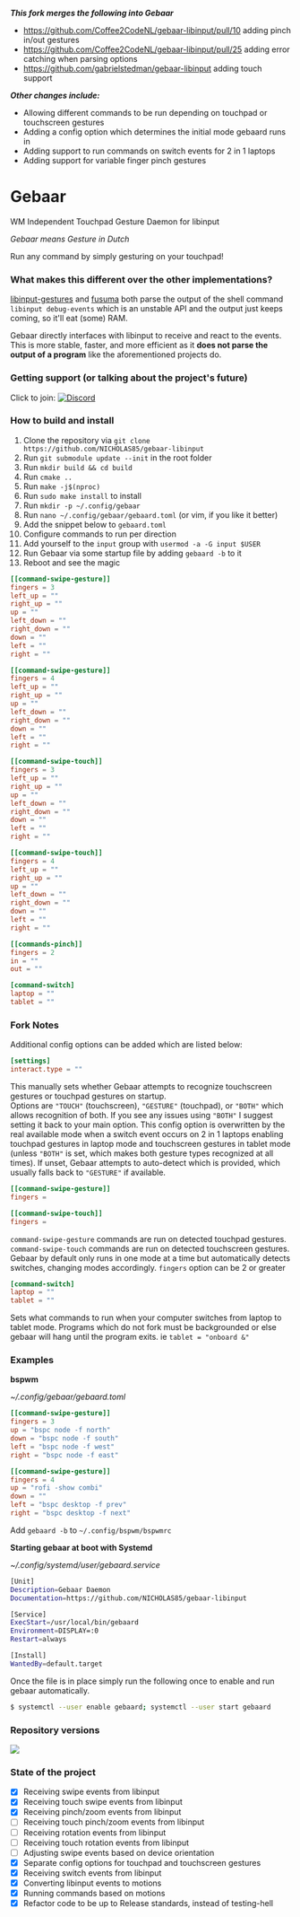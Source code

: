 ***This fork merges the following into Gebaar***
- https://github.com/Coffee2CodeNL/gebaar-libinput/pull/10 adding pinch in/out gestures
- https://github.com/Coffee2CodeNL/gebaar-libinput/pull/25 adding error catching when parsing options
- https://github.com/gabrielstedman/gebaar-libinput adding touch support

***Other changes include:***
- Allowing different commands to be run depending on touchpad or touchscreen gestures
- Adding a config option which determines the initial mode gebaard runs in
- Adding support to run commands on switch events for 2 in 1 laptops
- Adding support for variable finger pinch gestures

Gebaar
=========

WM Independent Touchpad Gesture Daemon for libinput

_Gebaar means Gesture in Dutch_

Run any command by simply gesturing on your touchpad!

### What makes this different over the other implementations?

[libinput-gestures](https://github.com/bulletmark/libinput-gestures) and [fusuma](https://github.com/iberianpig/fusuma) both parse the output of the shell command `libinput debug-events` which is an unstable API and the output just keeps coming, so it'll eat (some) RAM.

Gebaar directly interfaces with libinput to receive and react to the events.   
This is more stable, faster, and more efficient as it **does not parse the output of a program** like the aforementioned projects do.

### Getting support (or talking about the project's future)

Click to join: [![Discord](https://img.shields.io/discord/548978799136473106.svg?label=Discord)](https://discord.gg/9mbKhFR)

### How to build and install

1. Clone the repository via `git clone https://github.com/NICHOLAS85/gebaar-libinput`
2. Run `git submodule update --init` in the root folder
3. Run `mkdir build && cd build`
4. Run `cmake ..`
5. Run `make -j$(nproc)`
6. Run `sudo make install` to install
7. Run `mkdir -p ~/.config/gebaar`
8. Run `nano ~/.config/gebaar/gebaard.toml` (or vim, if you like it better)
9. Add the snippet below to `gebaard.toml`
10. Configure commands to run per direction
11. Add yourself to the `input` group with `usermod -a -G input $USER`
12. Run Gebaar via some startup file by adding `gebaard -b` to it
13. Reboot and see the magic

```toml
[[command-swipe-gesture]]
fingers = 3
left_up = ""
right_up = ""
up = ""
left_down = ""
right_down = ""
down = ""
left = ""
right = ""

[[command-swipe-gesture]]
fingers = 4
left_up = ""
right_up = ""
up = ""
left_down = ""
right_down = ""
down = ""
left = ""
right = ""

[[command-swipe-touch]]
fingers = 3
left_up = ""
right_up = ""
up = ""
left_down = ""
right_down = ""
down = ""
left = ""
right = ""

[[command-swipe-touch]]
fingers = 4
left_up = ""
right_up = ""
up = ""
left_down = ""
right_down = ""
down = ""
left = ""
right = ""

[[commands-pinch]]
fingers = 2
in = ""
out = ""

[command-switch]
laptop = ""
tablet = ""
```

### Fork Notes
Additional config options can be added which are listed below:

```toml
[settings]
interact.type = ""
```

This manually sets whether Gebaar attempts to recognize touchscreen gestures or touchpad gestures on startup. </br>Options are `"TOUCH"` (touchscreen), `"GESTURE"` (touchpad), or `"BOTH"` which allows recognition of both. If you see any issues using `"BOTH"` I suggest setting it back to your main option. This config option is overwritten by the real available mode when a switch event occurs on 2 in 1 laptops enabling touchpad gestures in laptop mode and touchscreen gestures in tablet mode (unless `"BOTH"` is set, which makes both gesture types recognized at all times). If unset, Gebaar attempts to auto-detect which is provided, which usually falls back to `"GESTURE"` if available.

```toml
[[command-swipe-gesture]]
fingers =

[[command-swipe-touch]]
fingers =
```
`command-swipe-gesture` commands are run on detected touchpad gestures. `command-swipe-touch` commands are run on detected touchscreen gestures. Gebaar by default only runs in one mode at a time but automatically detects switches, changing modes accordingly.
`fingers` option can be 2 or greater

```toml
[command-switch]
laptop = ""
tablet = ""
```
Sets what commands to run when your computer switches from laptop to tablet mode. Programs which do not fork must be backgrounded or else gebaar will hang until the program exits. ie `tablet = "onboard &"`


### Examples

**bspwm**

_~/.config/gebaar/gebaard.toml_
```toml
[[command-swipe-gesture]]
fingers = 3
up = "bspc node -f north"
down = "bspc node -f south"
left = "bspc node -f west"
right = "bspc node -f east"

[[command-swipe-gesture]]
fingers = 4
up = "rofi -show combi"
down = ""
left = "bspc desktop -f prev"
right = "bspc desktop -f next"
```

Add `gebaard -b` to `~/.config/bspwm/bspwmrc`

**Starting gebaar at boot with Systemd**

_~/.config/systemd/user/gebaard.service_
```sh
[Unit]
Description=Gebaar Daemon
Documentation=https://github.com/NICHOLAS85/gebaar-libinput

[Service]
ExecStart=/usr/local/bin/gebaard
Environment=DISPLAY=:0
Restart=always

[Install]
WantedBy=default.target
```

Once the file is in place simply run the following once to enable and run gebaar automatically.
```sh
$ systemctl --user enable gebaard; systemctl --user start gebaard
```

### Repository versions

![](https://img.shields.io/aur/version/gebaar.svg?style=flat)  


### State of the project

- [x] Receiving swipe events from libinput
- [x] Receiving touch swipe events from libinput
- [x] Receiving pinch/zoom events from libinput
- [ ] Receiving touch pinch/zoom events from libinput
- [ ] Receiving rotation events from libinput
- [ ] Receiving touch rotation events from libinput
- [ ] Adjusting swipe events based on device orientation
- [x] Separate config options for touchpad and touchscreen gestures
- [x] Receiving switch events from libinput
- [x] Converting libinput events to motions
- [x] Running commands based on motions
- [x] Refactor code to be up to Release standards, instead of testing-hell
